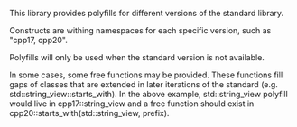 This library provides polyfills for different versions of the standard library.

Constructs are withing namespaces for each specific version, such as "cpp17, cpp20".

Polyfills will only be used when the standard version is not available.

In some cases, some free functions may be provided. These functions fill gaps of classes
that are extended in later iterations of the standard (e.g. std::string_view::starts_with).
In the above example, std::string_view polyfill would live in cpp17::string_view and a free
function should exist in cpp20::starts_with(std::string_view, prefix).
